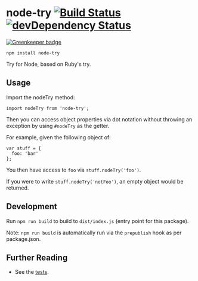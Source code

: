 # node-try [![Build Status](https://travis-ci.org/osxi/node-try.svg?branch=master)](https://travis-ci.org/osxi/node-try) [![devDependency Status](https://david-dm.org/osxi/node-try/dev-status.svg)](https://david-dm.org/osxi/node-try#info=devDependencies)

[![Greenkeeper badge](https://badges.greenkeeper.io/osxi/node-try.svg)](https://greenkeeper.io/)

`npm install node-try`

Try for Node, based on Ruby's try.

## Usage

Import the nodeTry method:

```
import nodeTry from 'node-try';
```

Then you can access object properties via dot notation without throwing an exception by using `#nodeTry` as the getter.

For example, given the following object of:

```
var stuff = {
  foo: 'bar'
};
```

You then have access to `foo` via `stuff.nodeTry('foo')`.

If you were to write `stuff.nodeTry('notFoo')`, an empty object would be returned.

## Development

Run `npm run build` to build to `dist/index.js` (entry point for this package).

Note: `npm run build` is automatically run via the `prepublish` hook as per package.json.

## Further Reading
  - See the [tests](https://github.com/osxi/node-try/blob/master/test/node-try-test.js).
